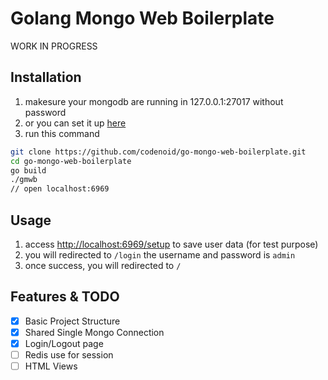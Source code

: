 # Golang Mongo Web Boilerplate

WORK IN PROGRESS

## Installation

1. makesure your mongodb are running in 127.0.0.1:27017 without password
2. or you can set it up [here](https://github.com/codenoid/go-mongo-web-boilerplate/blob/644dc7a0b73e19ace25017495bc1293774155ef4/routes.go#L12)
3. run this command

```bash
git clone https://github.com/codenoid/go-mongo-web-boilerplate.git
cd go-mongo-web-boilerplate
go build
./gmwb
// open localhost:6969
```

## Usage

1. access [http://localhost:6969/setup](http://localhost:6969/setup) to save user data (for test purpose)
2. you will redirected to `/login` the username and password is `admin`
3. once success, you will redirected to `/`

## Features & TODO

- [x] Basic Project Structure
- [x] Shared Single Mongo Connection
- [x] Login/Logout page
- [ ] Redis use for session
- [ ] HTML Views
